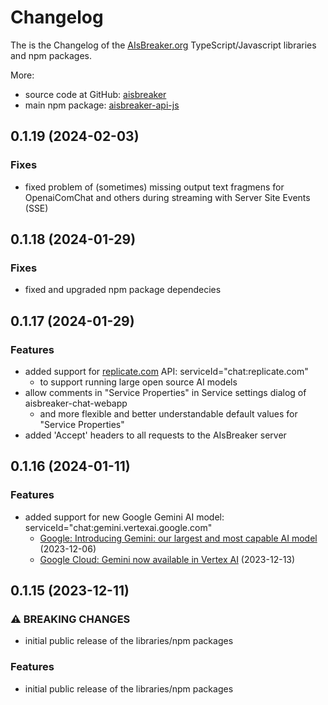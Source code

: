 # Changelog
The is the Changelog of the [AIsBreaker.org](https://aisbreaker.org/) TypeScript/Javascript libraries and npm packages.

More:
* source code at GitHub: [aisbreaker](https://github.com/aisbreaker/)
* main npm package: [aisbreaker-api-js](https://www.npmjs.com/package/aisbreaker-api-js)


## 0.1.19 (2024-02-03)

### Fixes
* fixed problem of (sometimes) missing output text fragmens for OpenaiComChat and others during streaming with Server Site Events (SSE)


## 0.1.18 (2024-01-29)

### Fixes
* fixed and upgraded npm package dependecies


## 0.1.17 (2024-01-29)

### Features
* added support for [replicate.com](https://replicate.com/) API: serviceId="chat:replicate.com"
  * to support running large open source AI models
* allow comments in "Service Properties" in Service settings dialog of aisbreaker-chat-webapp
  * and more flexible and better understandable default values for "Service Properties"
* added 'Accept' headers to all requests to the AIsBreaker server


## 0.1.16 (2024-01-11)

### Features
* added support for new Google Gemini AI model: serviceId="chat:gemini.vertexai.google.com"
  * [Google: Introducing Gemini: our largest and most capable AI model](https://blog.google/technology/ai/google-gemini-ai/) (2023-12-06)
  * [Google Cloud: Gemini now available in Vertex AI](https://cloud.google.com/blog/products/ai-machine-learning/gemini-support-on-vertex-ai) (2023-12-13)


## 0.1.15 (2023-12-11)

### ⚠ BREAKING CHANGES
* initial public release of the libraries/npm packages

### Features
* initial public release of the libraries/npm packages


